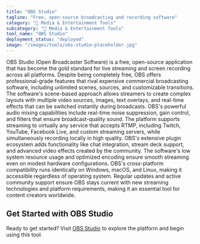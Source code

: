 ```yaml
---
title: "OBS Studio"
tagline: "Free, open-source broadcasting and recording software"
category: "🎵 Media & Entertainment Tools"
subcategory: "🎵 Media & Entertainment Tools"
tool_name: "OBS Studio"
deployment_status: "deployed"
image: "/images/tools/obs-studio-placeholder.jpg"
---
```

OBS Studio (Open Broadcaster Software) is a free, open-source application that has become the gold standard for live streaming and screen recording across all platforms. Despite being completely free, OBS offers professional-grade features that rival expensive commercial broadcasting software, including unlimited scenes, sources, and customizable transitions. The software's scene-based approach allows streamers to create complex layouts with multiple video sources, images, text overlays, and real-time effects that can be switched instantly during broadcasts. OBS's powerful audio mixing capabilities include real-time noise suppression, gain control, and filters that ensure broadcast-quality sound. The platform supports streaming to virtually any service that accepts RTMP, including Twitch, YouTube, Facebook Live, and custom streaming servers, while simultaneously recording locally in high quality. OBS's extensive plugin ecosystem adds functionality like chat integration, stream deck support, and advanced video effects created by the community. The software's low system resource usage and optimized encoding ensure smooth streaming even on modest hardware configurations. OBS's cross-platform compatibility runs identically on Windows, macOS, and Linux, making it accessible regardless of operating system. Regular updates and active community support ensure OBS stays current with new streaming technologies and platform requirements, making it an essential tool for content creators worldwide.

## Get Started with OBS Studio

Ready to get started? Visit [OBS Studio](https://obsproject.com) to explore the platform and begin using this tool.
